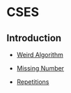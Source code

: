 # CSES

## Introduction

- [Weird Algorithm](https://github.com/HieuHuyNguyenzz/CompetitiveProgramming/blob/main/Solution/CSES/Solution/Weird%20Algorithm.md)

- [Missing Number]()

- [Repetitions](https://github.com/HieuHuyNguyenzz/CompetitiveProgramming/blob/main/Solution/CSES/Solution/Repetitions.md)

